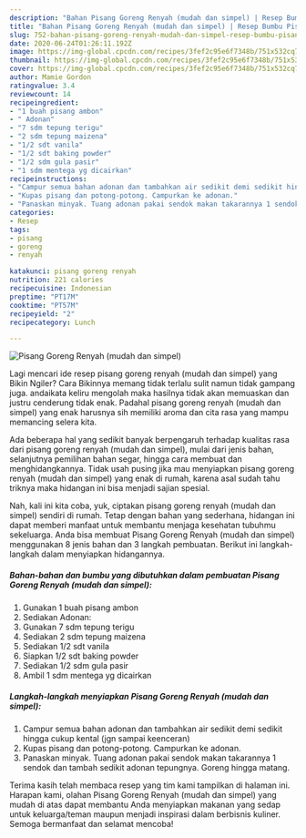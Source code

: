 ```yaml
---
description: "Bahan Pisang Goreng Renyah (mudah dan simpel) | Resep Bumbu Pisang Goreng Renyah (mudah dan simpel) Yang Enak Dan Lezat"
title: "Bahan Pisang Goreng Renyah (mudah dan simpel) | Resep Bumbu Pisang Goreng Renyah (mudah dan simpel) Yang Enak Dan Lezat"
slug: 752-bahan-pisang-goreng-renyah-mudah-dan-simpel-resep-bumbu-pisang-goreng-renyah-mudah-dan-simpel-yang-enak-dan-lezat
date: 2020-06-24T01:26:11.192Z
image: https://img-global.cpcdn.com/recipes/3fef2c95e6f7348b/751x532cq70/pisang-goreng-renyah-mudah-dan-simpel-foto-resep-utama.jpg
thumbnail: https://img-global.cpcdn.com/recipes/3fef2c95e6f7348b/751x532cq70/pisang-goreng-renyah-mudah-dan-simpel-foto-resep-utama.jpg
cover: https://img-global.cpcdn.com/recipes/3fef2c95e6f7348b/751x532cq70/pisang-goreng-renyah-mudah-dan-simpel-foto-resep-utama.jpg
author: Mamie Gordon
ratingvalue: 3.4
reviewcount: 14
recipeingredient:
- "1 buah pisang ambon"
- " Adonan"
- "7 sdm tepung terigu"
- "2 sdm tepung maizena"
- "1/2 sdt vanila"
- "1/2 sdt baking powder"
- "1/2 sdm gula pasir"
- "1 sdm mentega yg dicairkan"
recipeinstructions:
- "Campur semua bahan adonan dan tambahkan air sedikit demi sedikit hingga cukup kental (jgn sampai keenceran)"
- "Kupas pisang dan potong-potong. Campurkan ke adonan."
- "Panaskan minyak. Tuang adonan pakai sendok makan takarannya 1 sendok dan tambah sedikit adonan tepungnya. Goreng hingga matang."
categories:
- Resep
tags:
- pisang
- goreng
- renyah

katakunci: pisang goreng renyah 
nutrition: 221 calories
recipecuisine: Indonesian
preptime: "PT17M"
cooktime: "PT57M"
recipeyield: "2"
recipecategory: Lunch

---
```



![Pisang Goreng Renyah (mudah dan simpel)](https://img-global.cpcdn.com/recipes/3fef2c95e6f7348b/751x532cq70/pisang-goreng-renyah-mudah-dan-simpel-foto-resep-utama.jpg)

Lagi mencari ide resep pisang goreng renyah (mudah dan simpel) yang Bikin Ngiler? Cara Bikinnya memang tidak terlalu sulit namun tidak gampang juga. andaikata keliru mengolah maka hasilnya tidak akan memuaskan dan justru cenderung tidak enak. Padahal pisang goreng renyah (mudah dan simpel) yang enak harusnya sih memiliki aroma dan cita rasa yang mampu memancing selera kita.

Ada beberapa hal yang sedikit banyak berpengaruh terhadap kualitas rasa dari pisang goreng renyah (mudah dan simpel), mulai dari jenis bahan, selanjutnya pemilihan bahan segar, hingga cara membuat dan menghidangkannya. Tidak usah pusing jika mau menyiapkan pisang goreng renyah (mudah dan simpel) yang enak di rumah, karena asal sudah tahu triknya maka hidangan ini bisa menjadi sajian spesial.




Nah, kali ini kita coba, yuk, ciptakan pisang goreng renyah (mudah dan simpel) sendiri di rumah. Tetap dengan bahan yang sederhana, hidangan ini dapat memberi manfaat untuk membantu menjaga kesehatan tubuhmu sekeluarga. Anda bisa membuat Pisang Goreng Renyah (mudah dan simpel) menggunakan 8 jenis bahan dan 3 langkah pembuatan. Berikut ini langkah-langkah dalam menyiapkan hidangannya.

<!--inarticleads1-->

##### Bahan-bahan dan bumbu yang dibutuhkan dalam pembuatan Pisang Goreng Renyah (mudah dan simpel):

1. Gunakan 1 buah pisang ambon
1. Sediakan  Adonan:
1. Gunakan 7 sdm tepung terigu
1. Sediakan 2 sdm tepung maizena
1. Sediakan 1/2 sdt vanila
1. Siapkan 1/2 sdt baking powder
1. Sediakan 1/2 sdm gula pasir
1. Ambil 1 sdm mentega yg dicairkan




<!--inarticleads2-->

##### Langkah-langkah menyiapkan Pisang Goreng Renyah (mudah dan simpel):

1. Campur semua bahan adonan dan tambahkan air sedikit demi sedikit hingga cukup kental (jgn sampai keenceran)
1. Kupas pisang dan potong-potong. Campurkan ke adonan.
1. Panaskan minyak. Tuang adonan pakai sendok makan takarannya 1 sendok dan tambah sedikit adonan tepungnya. Goreng hingga matang.




Terima kasih telah membaca resep yang tim kami tampilkan di halaman ini. Harapan kami, olahan Pisang Goreng Renyah (mudah dan simpel) yang mudah di atas dapat membantu Anda menyiapkan makanan yang sedap untuk keluarga/teman maupun menjadi inspirasi dalam berbisnis kuliner. Semoga bermanfaat dan selamat mencoba!
